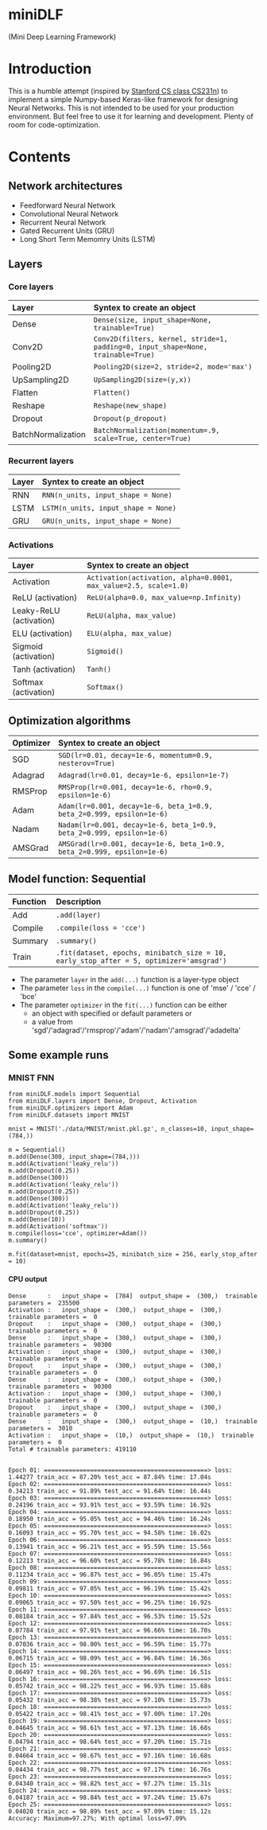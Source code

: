 # miniDLF 
(Mini Deep Learning Framework)

# Introduction

This is a humble attempt (inspired by [Stanford CS class CS231n](http://cs231n.github.io/)) to implement a simple Numpy-based <a hraf=https://keras.io/ target=blank>Keras</a>-like framework for designing Neural Networks. This is not intended to be used for your production environment. But feel free to use it for learning and development. Plenty of room for code-optimization.  

# Contents 

## Network architectures
* Feedforward Neural Network 
* Convolutional Neural Network 
* Recurrent Neural Network
* Gated Recurrent Units (GRU)
* Long Short Term Memomry Units (LSTM)

## Layers
### Core layers
| Layer                    | Syntex to create an object                                                       |
|:-------------------------|:---------------------------------------------------------------------------------|
| Dense                    | `Dense(size, input_shape=None, trainable=True)`                                  |
| Conv2D                   | `Conv2D(filters, kernel, stride=1, padding=0, input_shape=None, trainable=True)` |
| Pooling2D                | `Pooling2D(size=2, stride=2, mode='max')`                                        |
| UpSampling2D             | `UpSampling2D(size=(y,x))`                                                       |
| Flatten                  | `Flatten()`                                                                      |
| Reshape                  | `Reshape(new_shape)`                                                             |
| Dropout                  | `Dropout(p_dropout)`                                                             |
| BatchNormalization       | `BatchNormalization(momentum=.9, scale=True, center=True)`                       |

### Recurrent layers
| Layer                    | Syntex to create an object                                                       |
|:-------------------------|:---------------------------------------------------------------------------------|
| RNN                      | `RNN(n_units, input_shape = None)`                                  |
| LSTM                     | `LSTM(n_units, input_shape = None)`                                              |
| GRU                      | `GRU(n_units, input_shape = None)`                                               |

### Activations
| Layer                    | Syntex to create an object                                                       |
|:-------------------------|:---------------------------------------------------------------------------------|
| Activation               | `Activation(activation, alpha=0.0001, max_value=2.5, scale=1.0)`                 |
| ReLU (activation)        | `ReLU(alpha=0.0, max_value=np.Infinity)`                                         |
| Leaky-ReLU (activation)  | `ReLU(alpha, max_value)`                                                         |
| ELU (activation)         | `ELU(alpha, max_value)`                                                          |
| Sigmoid (activation)     | `Sigmoid()`                                                                      |
| Tanh (activation)        | `Tanh()`                                                                         |
| Softmax (activation)     | `Softmax()`                                                                      |

## Optimization algorithms
| Optimizer | Syntex to create an object                                              |
|:----------|:------------------------------------------------------------------------|
| SGD       | `SGD(lr=0.01, decay=1e-6, momentum=0.9, nesterov=True)`                 |
| Adagrad   | `Adagrad(lr=0.01, decay=1e-6, epsilon=1e-7)`                            |
| RMSProp   | `RMSProp(lr=0.001, decay=1e-6, rho=0.9, epsilon=1e-6)`                  |
| Adam      | `Adam(lr=0.001, decay=1e-6, beta_1=0.9, beta_2=0.999, epsilon=1e-6)`    |
| Nadam     | `Nadam(lr=0.001, decay=1e-6, beta_1=0.9, beta_2=0.999, epsilon=1e-6)`   |
| AMSGrad   | `AMSGrad(lr=0.001, decay=1e-6, beta_1=0.9, beta_2=0.999, epsilon=1e-6)` |

## Model function: Sequential
| Function | Description                                                                       |
|:---------|:----------------------------------------------------------------------------------|
| Add      | `.add(layer)`                                                                     |
| Compile  | `.compile(loss = 'cce')`                                                          |
| Summary  | `.summary()`                                                                      |
| Train    | `.fit(dataset, epochs, minibatch_size = 10, early_stop_after = 5, optimizer='amsgrad')`|

* The parameter `layer` in the `add(...)` function is a layer-type object 
* The parameter `loss` in the `compile(...)` function is one of 'mse' / 'cce' / 'bce'
* The parameter `optimizer` in the `fit(...)` function can be either 
  * an object with specified or default parameters or 
  * a value from 'sgd'/'adagrad'/'rmsprop'/'adam'/'nadam'/'amsgrad'/'adadelta'

## Some example runs
### MNIST FNN
    from miniDLF.models import Sequential
    from miniDLF.layers import Dense, Dropout, Activation
    from miniDLF.optimizers import Adam
    from miniDLF.datasets import MNIST

    mnist = MNIST('./data/MNIST/mnist.pkl.gz', n_classes=10, input_shape=(784,))

    m = Sequential()
    m.add(Dense(300, input_shape=(784,)))
    m.add(Activation('leaky_relu'))
    m.add(Dropout(0.25))
    m.add(Dense(300))
    m.add(Activation('leaky_relu'))
    m.add(Dropout(0.25))
    m.add(Dense(300))
    m.add(Activation('leaky_relu'))
    m.add(Dropout(0.25))
    m.add(Dense(10))
    m.add(Activation('softmax'))
    m.compile(loss='cce', optimizer=Adam())
    m.summary()

    m.fit(dataset=mnist, epochs=25, minibatch_size = 256, early_stop_after = 10)
 
#### CPU output 
    Dense      :   input_shape =  [784]  output_shape =  (300,)  trainable parameters =  235500
    Activation :   input_shape =  (300,)  output_shape =  (300,)  trainable parameters =  0
    Dropout    :   input_shape =  (300,)  output_shape =  (300,)  trainable parameters =  0
    Dense      :   input_shape =  (300,)  output_shape =  (300,)  trainable parameters =  90300
    Activation :   input_shape =  (300,)  output_shape =  (300,)  trainable parameters =  0
    Dropout    :   input_shape =  (300,)  output_shape =  (300,)  trainable parameters =  0
    Dense      :   input_shape =  (300,)  output_shape =  (300,)  trainable parameters =  90300
    Activation :   input_shape =  (300,)  output_shape =  (300,)  trainable parameters =  0
    Dropout    :   input_shape =  (300,)  output_shape =  (300,)  trainable parameters =  0
    Dense      :   input_shape =  (300,)  output_shape =  (10,)  trainable parameters =  3010
    Activation :   input_shape =  (10,)  output_shape =  (10,)  trainable parameters =  0
    Total # trainable parameters: 419110
    

    Epoch 01: ==============================================> loss: 1.44277 train_acc = 87.20% test_acc = 87.84% time: 17.04s
    Epoch 02: ==============================================> loss: 0.34213 train_acc = 91.89% test_acc = 91.64% time: 16.44s
    Epoch 03: ==============================================> loss: 0.24196 train_acc = 93.91% test_acc = 93.59% time: 16.92s
    Epoch 04: ==============================================> loss: 0.18950 train_acc = 95.05% test_acc = 94.46% time: 16.24s
    Epoch 05: ==============================================> loss: 0.16093 train_acc = 95.70% test_acc = 94.58% time: 16.02s
    Epoch 06: ==============================================> loss: 0.13941 train_acc = 96.21% test_acc = 95.59% time: 15.56s
    Epoch 07: ==============================================> loss: 0.12213 train_acc = 96.60% test_acc = 95.78% time: 16.84s
    Epoch 08: ==============================================> loss: 0.11234 train_acc = 96.87% test_acc = 96.05% time: 15.47s
    Epoch 09: ==============================================> loss: 0.09811 train_acc = 97.05% test_acc = 96.19% time: 15.42s
    Epoch 10: ==============================================> loss: 0.09065 train_acc = 97.50% test_acc = 96.25% time: 16.92s
    Epoch 11: ==============================================> loss: 0.08184 train_acc = 97.84% test_acc = 96.53% time: 15.52s
    Epoch 12: ==============================================> loss: 0.07784 train_acc = 97.91% test_acc = 96.66% time: 16.70s
    Epoch 13: ==============================================> loss: 0.07036 train_acc = 98.00% test_acc = 96.59% time: 15.77s
    Epoch 14: ==============================================> loss: 0.06715 train_acc = 98.09% test_acc = 96.84% time: 16.36s
    Epoch 15: ==============================================> loss: 0.06497 train_acc = 98.26% test_acc = 96.69% time: 16.51s
    Epoch 16: ==============================================> loss: 0.05742 train_acc = 98.22% test_acc = 96.93% time: 15.68s
    Epoch 17: ==============================================> loss: 0.05432 train_acc = 98.38% test_acc = 97.10% time: 15.73s
    Epoch 18: ==============================================> loss: 0.05422 train_acc = 98.41% test_acc = 97.00% time: 17.20s
    Epoch 19: ==============================================> loss: 0.04645 train_acc = 98.61% test_acc = 97.13% time: 16.68s
    Epoch 20: ==============================================> loss: 0.04794 train_acc = 98.64% test_acc = 97.20% time: 15.71s
    Epoch 21: ==============================================> loss: 0.04664 train_acc = 98.67% test_acc = 97.16% time: 16.68s
    Epoch 22: ==============================================> loss: 0.04434 train_acc = 98.77% test_acc = 97.17% time: 16.76s
    Epoch 23: ==============================================> loss: 0.04340 train_acc = 98.82% test_acc = 97.27% time: 15.31s
    Epoch 24: ==============================================> loss: 0.04187 train_acc = 98.84% test_acc = 97.24% time: 15.67s
    Epoch 25: ==============================================> loss: 0.04020 train_acc = 98.89% test_acc = 97.09% time: 15.12s
    Accuracy: Maximum=97.27%; With optimal loss=97.09%
 
